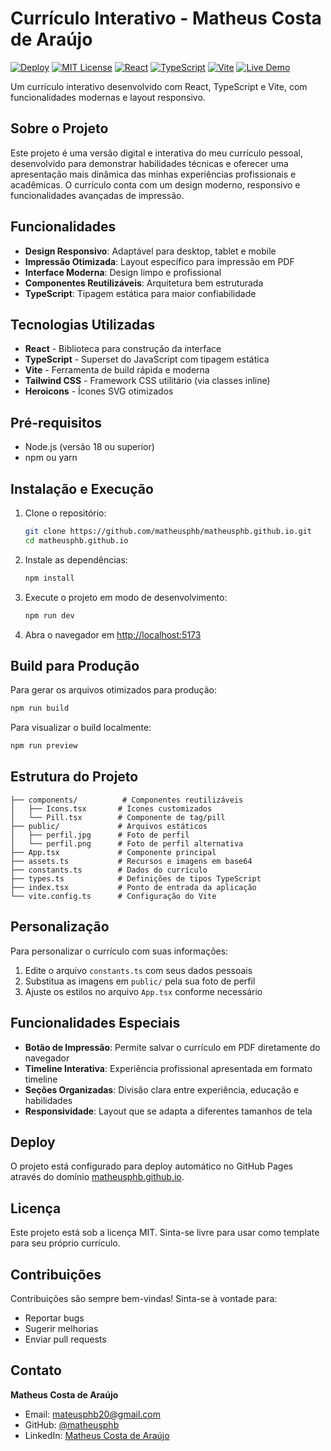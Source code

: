 # Currículo Interativo - Matheus Costa de Araújo

[![Deploy](https://github.com/matheusphb/matheusphb.github.io/actions/workflows/deploy.yml/badge.svg)](https://github.com/matheusphb/matheusphb.github.io/actions/workflows/deploy.yml)
[![MIT License](https://img.shields.io/badge/License-MIT-blue.svg)](LICENSE)
[![React](https://img.shields.io/badge/React-61DAFB?logo=react&logoColor=white)](https://reactjs.org/)
[![TypeScript](https://img.shields.io/badge/TypeScript-3178C6?logo=typescript&logoColor=white)](https://www.typescriptlang.org/)
[![Vite](https://img.shields.io/badge/Vite-646CFF?logo=vite&logoColor=white)](https://vitejs.dev/)
[![Live Demo](https://img.shields.io/badge/Live%20Demo-matheusphb.github.io-brightgreen)](https://matheusphb.github.io)

Um currículo interativo desenvolvido com React, TypeScript e Vite, com funcionalidades modernas e layout responsivo.

##  Sobre o Projeto

Este projeto é uma versão digital e interativa do meu currículo pessoal, desenvolvido para demonstrar habilidades técnicas e oferecer uma apresentação mais dinâmica das minhas experiências profissionais e acadêmicas. O currículo conta com um design moderno, responsivo e funcionalidades avançadas de impressão.

##  Funcionalidades

- **Design Responsivo**: Adaptável para desktop, tablet e mobile
- **Impressão Otimizada**: Layout específico para impressão em PDF
- **Interface Moderna**: Design limpo e profissional
- **Componentes Reutilizáveis**: Arquitetura bem estruturada
- **TypeScript**: Tipagem estática para maior confiabilidade

##  Tecnologias Utilizadas

- **React** - Biblioteca para construção da interface
- **TypeScript** - Superset do JavaScript com tipagem estática
- **Vite** - Ferramenta de build rápida e moderna
- **Tailwind CSS** - Framework CSS utilitário (via classes inline)
- **Heroicons** - Ícones SVG otimizados

##  Pré-requisitos

- Node.js (versão 18 ou superior)
- npm ou yarn

##  Instalação e Execução

1. Clone o repositório:
   ```bash
   git clone https://github.com/matheusphb/matheusphb.github.io.git
   cd matheusphb.github.io
   ```

2. Instale as dependências:
   ```bash
   npm install
   ```

3. Execute o projeto em modo de desenvolvimento:
   ```bash
   npm run dev
   ```

4. Abra o navegador em [http://localhost:5173](http://localhost:5173)

##  Build para Produção

Para gerar os arquivos otimizados para produção:

```bash
npm run build
```

Para visualizar o build localmente:

```bash
npm run preview
```

##  Estrutura do Projeto

```
├── components/          # Componentes reutilizáveis
│   ├── Icons.tsx       # Ícones customizados
│   └── Pill.tsx        # Componente de tag/pill
├── public/             # Arquivos estáticos
│   ├── perfil.jpg      # Foto de perfil
│   └── perfil.png      # Foto de perfil alternativa
├── App.tsx             # Componente principal
├── assets.ts           # Recursos e imagens em base64
├── constants.ts        # Dados do currículo
├── types.ts            # Definições de tipos TypeScript
├── index.tsx           # Ponto de entrada da aplicação
└── vite.config.ts      # Configuração do Vite
```

##  Personalização

Para personalizar o currículo com suas informações:

1. Edite o arquivo `constants.ts` com seus dados pessoais
2. Substitua as imagens em `public/` pela sua foto de perfil
3. Ajuste os estilos no arquivo `App.tsx` conforme necessário

##  Funcionalidades Especiais

- **Botão de Impressão**: Permite salvar o currículo em PDF diretamente do navegador
- **Timeline Interativa**: Experiência profissional apresentada em formato timeline
- **Seções Organizadas**: Divisão clara entre experiência, educação e habilidades
- **Responsividade**: Layout que se adapta a diferentes tamanhos de tela

##  Deploy

O projeto está configurado para deploy automático no GitHub Pages através do domínio [matheusphb.github.io](https://matheusphb.github.io).

##  Licença

Este projeto está sob a licença MIT. Sinta-se livre para usar como template para seu próprio currículo.

##  Contribuições

Contribuições são sempre bem-vindas! Sinta-se à vontade para:

- Reportar bugs
- Sugerir melhorias
- Enviar pull requests

##  Contato

**Matheus Costa de Araújo**
- Email: mateusphb20@gmail.com
- GitHub: [@matheusphb](https://github.com/matheusphb)
- LinkedIn: [Matheus Costa de Araújo](https://www.linkedin.com/in/matheus-costa-05093b254/)
